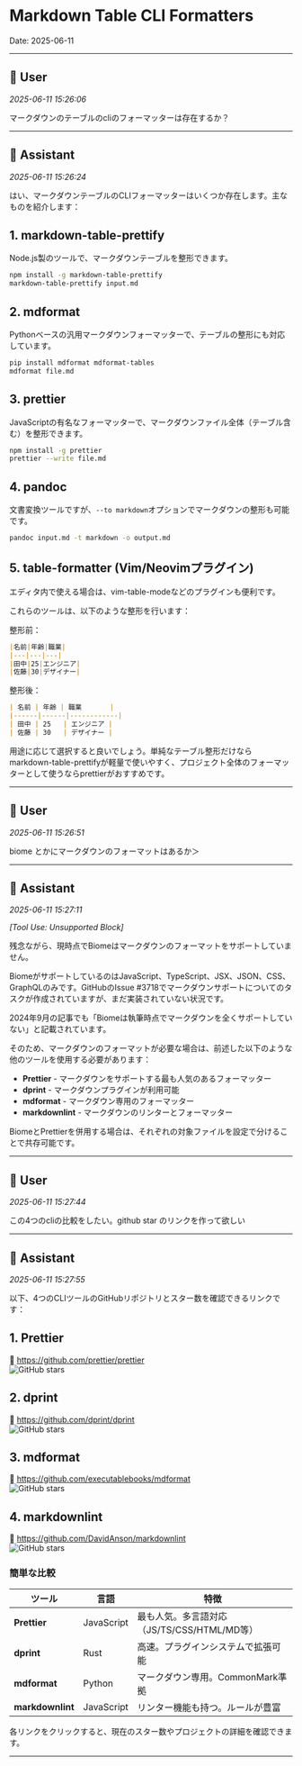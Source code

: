 # Markdown Table CLI Formatters

Date: 2025-06-11

---

## 👤 User
*2025-06-11 15:26:06*

マークダウンのテーブルのcliのフォーマッターは存在するか？

---

## 🤖 Assistant
*2025-06-11 15:26:24*

はい、マークダウンテーブルのCLIフォーマッターはいくつか存在します。主なものを紹介します：

## 1. **markdown-table-prettify**
Node.js製のツールで、マークダウンテーブルを整形できます。
```bash
npm install -g markdown-table-prettify
markdown-table-prettify input.md
```

## 2. **mdformat**
Pythonベースの汎用マークダウンフォーマッターで、テーブルの整形にも対応しています。
```bash
pip install mdformat mdformat-tables
mdformat file.md
```

## 3. **prettier**
JavaScriptの有名なフォーマッターで、マークダウンファイル全体（テーブル含む）を整形できます。
```bash
npm install -g prettier
prettier --write file.md
```

## 4. **pandoc**
文書変換ツールですが、`--to markdown`オプションでマークダウンの整形も可能です。
```bash
pandoc input.md -t markdown -o output.md
```

## 5. **table-formatter** (Vim/Neovimプラグイン)
エディタ内で使える場合は、vim-table-modeなどのプラグインも便利です。

これらのツールは、以下のような整形を行います：

整形前：
```markdown
|名前|年齢|職業|
|---|---|---|
|田中|25|エンジニア|
|佐藤|30|デザイナー|
```

整形後：
```markdown
| 名前 | 年齢 | 職業       |
|------|------|------------|
| 田中 | 25   | エンジニア |
| 佐藤 | 30   | デザイナー |
```

用途に応じて選択すると良いでしょう。単純なテーブル整形だけならmarkdown-table-prettifyが軽量で使いやすく、プロジェクト全体のフォーマッターとして使うならprettierがおすすめです。

---

## 👤 User
*2025-06-11 15:26:51*

biome とかにマークダウンのフォーマットはあるか＞

---

## 🤖 Assistant
*2025-06-11 15:27:11*

*[Tool Use: Unsupported Block]*

残念ながら、現時点でBiomeはマークダウンのフォーマットをサポートしていません。

BiomeがサポートしているのはJavaScript、TypeScript、JSX、JSON、CSS、GraphQLのみです。GitHubのIssue #3718でマークダウンサポートについてのタスクが作成されていますが、まだ実装されていない状況です。

2024年9月の記事でも「Biomeは執筆時点でマークダウンを全くサポートしていない」と記載されています。

そのため、マークダウンのフォーマットが必要な場合は、前述した以下のような他のツールを使用する必要があります：

- **Prettier** - マークダウンをサポートする最も人気のあるフォーマッター
- **dprint** - マークダウンプラグインが利用可能
- **mdformat** - マークダウン専用のフォーマッター
- **markdownlint** - マークダウンのリンターとフォーマッター

BiomeとPrettierを併用する場合は、それぞれの対象ファイルを設定で分けることで共存可能です。

---

## 👤 User
*2025-06-11 15:27:44*

この4つのcliの比較をしたい。github star のリンクを作って欲しい

---

## 🤖 Assistant
*2025-06-11 15:27:55*

以下、4つのCLIツールのGitHubリポジトリとスター数を確認できるリンクです：

## 1. **Prettier**
🔗 https://github.com/prettier/prettier  
![GitHub stars](https://img.shields.io/github/stars/prettier/prettier?style=social)

## 2. **dprint**
🔗 https://github.com/dprint/dprint  
![GitHub stars](https://img.shields.io/github/stars/dprint/dprint?style=social)

## 3. **mdformat**
🔗 https://github.com/executablebooks/mdformat  
![GitHub stars](https://img.shields.io/github/stars/executablebooks/mdformat?style=social)

## 4. **markdownlint**
🔗 https://github.com/DavidAnson/markdownlint  
![GitHub stars](https://img.shields.io/github/stars/DavidAnson/markdownlint?style=social)

### 簡単な比較

| ツール | 言語 | 特徴 |
|--------|------|------|
| **Prettier** | JavaScript | 最も人気。多言語対応（JS/TS/CSS/HTML/MD等） |
| **dprint** | Rust | 高速。プラグインシステムで拡張可能 |
| **mdformat** | Python | マークダウン専用。CommonMark準拠 |
| **markdownlint** | JavaScript | リンター機能も持つ。ルールが豊富 |

各リンクをクリックすると、現在のスター数やプロジェクトの詳細を確認できます。

---
